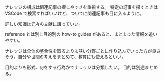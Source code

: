 ナレッジの構成は関連記事の探しやすさを重視する。
特定の記事を探すときは VSCode で検索すればいいけど、ついでに関連記事も目に入るように。

詳しい知識は元々の文献に譲っていい。

reference とは別に目的別の how-to guides があると、まとまった情報を追いやすい。

ナレッジは全体の整合性を取るよりも狭い分野ごとに作り込んでいった方が良さそう。自分や世間の考えをまとめて、教育にも使えるといい。

目的よりも形式、何をする行為かでナレッジは分類したい。
目的は別途まとめる。
